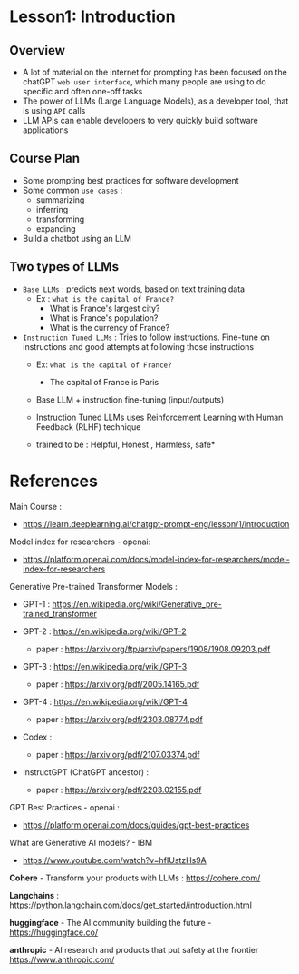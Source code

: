 # Lesson1: Introduction

## Overview

- A lot of material on the internet for prompting has been focused on the chatGPT `web user interface`, which many people are using to do specific and often one-off tasks
- The power of LLMs (Large Language Models), as a developer tool, that is using `API` calls 
- LLM APIs can enable developers to very quickly build software applications
  
## Course Plan 
- Some prompting best practices for software development 
- Some common `use cases` :  
  - summarizing 
  - inferring
  - transforming
  - expanding 
- Build a chatbot using an LLM

## Two types of LLMs

- `Base LLMs` : predicts next words, based on text training data
  - Ex : `what is the capital of France?`
    - What is France's largest city?
    - What is France's population?
    - What is the currency of France?
- `Instruction Tuned LLMs` : Tries to follow instructions. Fine-tune on instructions and good attempts at following those instructions
  - Ex: `what is the capital of France?`
    - The capital of France is Paris
  
  - Base LLM + instruction fine-tuning (input/outputs)
  - Instruction Tuned LLMs uses Reinforcement Learning with Human Feedback (RLHF) technique
  - trained to be : Helpful, Honest , Harmless, safe*


# References

Main Course : 
- https://learn.deeplearning.ai/chatgpt-prompt-eng/lesson/1/introduction

Model index for researchers - openai: 
- https://platform.openai.com/docs/model-index-for-researchers/model-index-for-researchers

Generative Pre-trained Transformer Models : 

- GPT-1 : https://en.wikipedia.org/wiki/Generative_pre-trained_transformer
- GPT-2 : https://en.wikipedia.org/wiki/GPT-2 
  - paper : https://arxiv.org/ftp/arxiv/papers/1908/1908.09203.pdf
- GPT-3 : https://en.wikipedia.org/wiki/GPT-3
  - paper : https://arxiv.org/pdf/2005.14165.pdf
- GPT-4 :  https://en.wikipedia.org/wiki/GPT-4
  - paper : https://arxiv.org/pdf/2303.08774.pdf

- Codex : 
  - paper : https://arxiv.org/pdf/2107.03374.pdf
- InstructGPT (ChatGPT ancestor) : 
  - paper : https://arxiv.org/pdf/2203.02155.pdf

GPT Best Practices - openai : 
- https://platform.openai.com/docs/guides/gpt-best-practices 

What are Generative AI models? - IBM
- https://www.youtube.com/watch?v=hfIUstzHs9A

**Cohere** - Transform your products with LLMs : https://cohere.com/

**Langchains** : https://python.langchain.com/docs/get_started/introduction.html


**huggingface** - The AI community building the future - https://huggingface.co/

**anthropic** - AI research and products that put safety at the frontier
https://www.anthropic.com/


